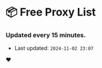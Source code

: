 # :package: Free Proxy List
### Updated every 15 minutes.

- Last updated: `2024-11-02 23:07`

:heart:
